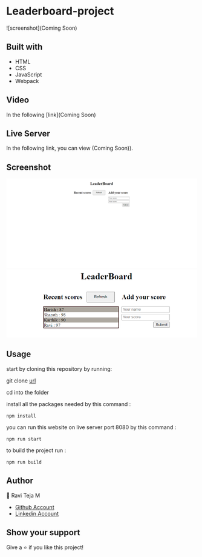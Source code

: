 # Leaderboard-project

![screenshot](Coming Soon)

## Built with

- HTML
- CSS
- JavaScript
- Webpack

## Video

In the following [link](Coming Soon)


## Live Server

In the following link, you can view (Coming Soon)).

## Screenshot

![LeaderBoard_App](./images/LeaderBoard.png)
![LeaderBoard_App](./images/LeaderBoard2.png)




## Usage

start by cloning this repository by running:

git clone [url](git@github.com:RaviTejaM9602/Leaderboard.git)

cd into the folder

install all the packages needed by this command :
``````
npm install
``````
you can run this website on live server port 8080 by this command :
```
npm run start
```
to build the project run :
```
npm run build
```
## Author

👤 Ravi Teja M

- [Github Account](https://https://github.com/RaviTejaM9602)
- [Linkedin Account](https://www.linkedin.com/in/ravi-teja-8499a31b9/)

## Show your support

Give a ⭐️ if you like this project!

